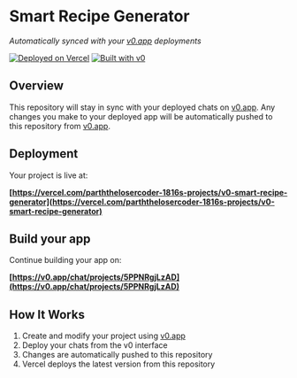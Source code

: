# Smart Recipe Generator

*Automatically synced with your [v0.app](https://v0.app) deployments*

[![Deployed on Vercel](https://img.shields.io/badge/Deployed%20on-Vercel-black?style=for-the-badge&logo=vercel)](https://vercel.com/parththelosercoder-1816s-projects/v0-smart-recipe-generator)
[![Built with v0](https://img.shields.io/badge/Built%20with-v0.app-black?style=for-the-badge)](https://v0.app/chat/projects/5PPNRgjLzAD)

## Overview

This repository will stay in sync with your deployed chats on [v0.app](https://v0.app).
Any changes you make to your deployed app will be automatically pushed to this repository from [v0.app](https://v0.app).

## Deployment

Your project is live at:

**[https://vercel.com/parththelosercoder-1816s-projects/v0-smart-recipe-generator](https://vercel.com/parththelosercoder-1816s-projects/v0-smart-recipe-generator)**

## Build your app

Continue building your app on:

**[https://v0.app/chat/projects/5PPNRgjLzAD](https://v0.app/chat/projects/5PPNRgjLzAD)**

## How It Works

1. Create and modify your project using [v0.app](https://v0.app)
2. Deploy your chats from the v0 interface
3. Changes are automatically pushed to this repository
4. Vercel deploys the latest version from this repository